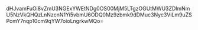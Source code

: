 dHJvamFuOi8vZmU3NGExYWEtNDg0OS00MjM5LTgzOGUtMWU3ZDlmNmU5NzVkQHQzLnNzcnN1Yi5vbmU6ODQ0Mz9zbmk9dDMuc3Nyc3ViLm9uZSPomY7nqp10cm9qYW7oioLngrkwMQo=
